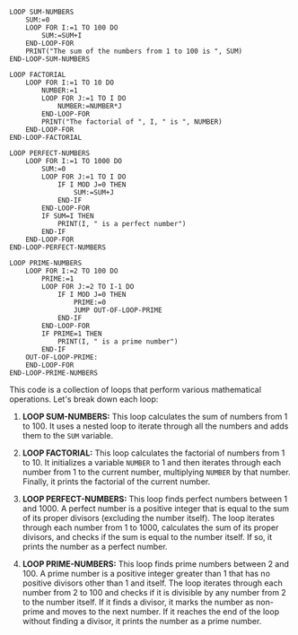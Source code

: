 ```portugal
LOOP SUM-NUMBERS
    SUM:=0
    LOOP FOR I:=1 TO 100 DO
        SUM:=SUM+I
    END-LOOP-FOR
    PRINT("The sum of the numbers from 1 to 100 is ", SUM)
END-LOOP-SUM-NUMBERS

LOOP FACTORIAL
    LOOP FOR I:=1 TO 10 DO
        NUMBER:=1
        LOOP FOR J:=1 TO I DO
            NUMBER:=NUMBER*J
        END-LOOP-FOR
        PRINT("The factorial of ", I, " is ", NUMBER)
    END-LOOP-FOR
END-LOOP-FACTORIAL

LOOP PERFECT-NUMBERS
    LOOP FOR I:=1 TO 1000 DO
        SUM:=0
        LOOP FOR J:=1 TO I DO
            IF I MOD J=0 THEN
                SUM:=SUM+J
            END-IF
        END-LOOP-FOR
        IF SUM=I THEN
            PRINT(I, " is a perfect number")
        END-IF
    END-LOOP-FOR
END-LOOP-PERFECT-NUMBERS

LOOP PRIME-NUMBERS
    LOOP FOR I:=2 TO 100 DO
        PRIME:=1
        LOOP FOR J:=2 TO I-1 DO
            IF I MOD J=0 THEN
                PRIME:=0
                JUMP OUT-OF-LOOP-PRIME
            END-IF
        END-LOOP-FOR
        IF PRIME=1 THEN
            PRINT(I, " is a prime number")
        END-IF
    OUT-OF-LOOP-PRIME:
    END-LOOP-FOR
END-LOOP-PRIME-NUMBERS
```

This code is a collection of loops that perform various mathematical operations. Let's break down each loop:

1. **LOOP SUM-NUMBERS:** This loop calculates the sum of numbers from 1 to 100. It uses a nested loop to iterate through all the numbers and adds them to the `SUM` variable.

2. **LOOP FACTORIAL:** This loop calculates the factorial of numbers from 1 to 10. It initializes a variable `NUMBER` to 1 and then iterates through each number from 1 to the current number, multiplying `NUMBER` by that number. Finally, it prints the factorial of the current number.

3. **LOOP PERFECT-NUMBERS:** This loop finds perfect numbers between 1 and 1000. A perfect number is a positive integer that is equal to the sum of its proper divisors (excluding the number itself). The loop iterates through each number from 1 to 1000, calculates the sum of its proper divisors, and checks if the sum is equal to the number itself. If so, it prints the number as a perfect number.

4. **LOOP PRIME-NUMBERS:** This loop finds prime numbers between 2 and 100. A prime number is a positive integer greater than 1 that has no positive divisors other than 1 and itself. The loop iterates through each number from 2 to 100 and checks if it is divisible by any number from 2 to the number itself. If it finds a divisor, it marks the number as non-prime and moves to the next number. If it reaches the end of the loop without finding a divisor, it prints the number as a prime number.